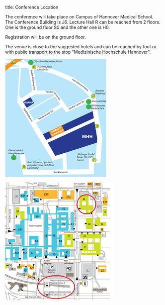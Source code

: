 title: Conference Location

The conference will take place on Campus of Hannover Medical School. The Conference Building is J6. Lecture Hall R can be reached from 2 floors. One is the ground floor S0 and the other one is H0. 

Registration will be on the ground floor.

The venue is close to the suggested hotels and can be reached by foot or with public transport to the stop "Medizinische Hochschule Hannover".

![Map](mapsneu.png)





![Lageplan](Lageplanmhh.png)
